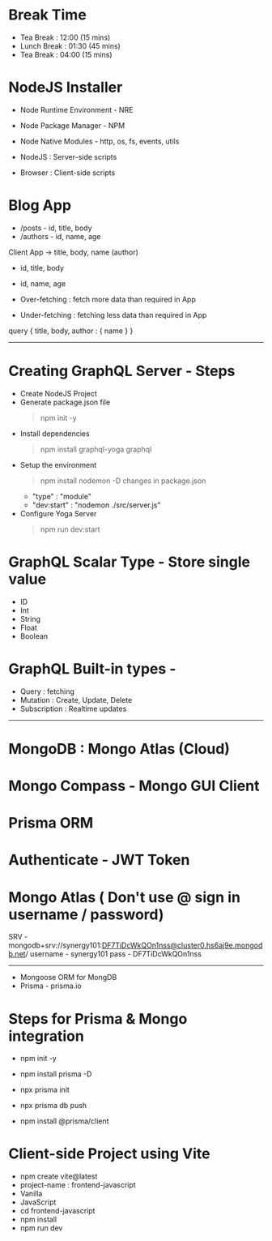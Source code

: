 # Break Time

- Tea Break : 12:00 (15 mins)
- Lunch Break : 01:30 (45 mins)
- Tea Break : 04:00 (15 mins)

# NodeJS Installer

- Node Runtime Environment - NRE
- Node Package Manager - NPM
- Node Native Modules - http, os, fs, events, utils

- NodeJS : Server-side scripts
- Browser : Client-side scripts

# Blog App

- /posts - id, title, body
- /authors - id, name, age

Client App -> title, body, name (author)

- id, title, body
- id, name, age

- Over-fetching : fetch more data than required in App
- Under-fetching : fetching less data than required in App

query {
title,
body,
author : {
name
}
}

---

# Creating GraphQL Server - Steps

- Create NodeJS Project
- Generate package.json file
  > npm init -y
- Install dependencies
  > npm install graphql-yoga graphql
- Setup the environment
  > npm install nodemon -D
  > changes in package.json
  - "type" : "module"
  - "dev:start" : "nodemon ./src/server.js"
- Configure Yoga Server
  > npm run dev:start

# GraphQL Scalar Type - Store single value

- ID
- Int
- String
- Float
- Boolean

# GraphQL Built-in types -

- Query : fetching
- Mutation : Create, Update, Delete
- Subscription : Realtime updates

---

# MongoDB : Mongo Atlas (Cloud)

# Mongo Compass - Mongo GUI Client

# Prisma ORM

# Authenticate - JWT Token

# Mongo Atlas ( Don't use @ sign in username / password)

SRV - mongodb+srv://synergy101:DF7TiDcWkQOn1nss@cluster0.hs6aj9e.mongodb.net/
username - synergy101
pass - DF7TiDcWkQOn1nss

---

- Mongoose ORM for MongDB
- Prisma - prisma.io

# Steps for Prisma & Mongo integration

- npm init -y
- npm install prisma -D
- npx prisma init
- npx prisma db push

- npm install @prisma/client

# Client-side Project using Vite

- npm create vite@latest
- project-name : frontend-javascript
- Vanilla
- JavaScript
- cd frontend-javascript
- npm install
- npm run dev
